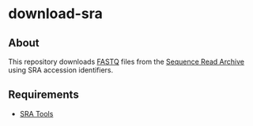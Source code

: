 # download-sra #


## About ##

This repository downloads [FASTQ](https://en.wikipedia.org/wiki/FASTQ_format) files from the 
[Sequence Read Archive](https://www.ncbi.nlm.nih.gov/sra) using SRA accession identifiers.




## Requirements ##

- [SRA Tools](https://github.com/ncbi/sra-tools/wiki/Building-and-Installing-from-Source)

